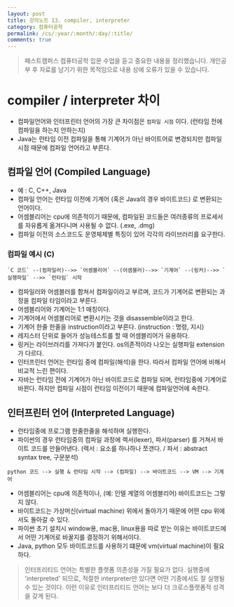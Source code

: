 ```yaml
---
layout: post
title: 강의노트 13. compiler, interpreter
category: 컴퓨터공학
permalink: /cs/:year/:month/:day/:title/
comments: true
---
```

> 패스트캠퍼스 컴퓨터공학 입문 수업을 듣고 중요한 내용을 정리했습니다. 개인공부 후 자료를 남기기 위한 목적임으로 내용 상에 오류가 있을 수 있습니다.

# compiler / interpreter 차이
- 컴파일언어와 인터프린터 언어의 가장 큰 차이점은 `컴파일 시점` 이다. (런타임 전에 컴파일을 하는지 안하는지)
- Java는 런타임 이전 컴파일을 통해 기계어가 아닌 바이트어로 변경되지만 컴파일 시점 때문에 컴파일 언어라고 부른다.

## 컴파일 언어 (Compiled Language)
- 예 : C, C++, Java
- 컴파일 언어는 런타임 이전에 기계어 (혹은 Java의 경우 바이트코드) 로 변환되는 언어이다.
- 어셈블리어는 cpu에 의존적이기 때문에, 컴파일된 코드들은 여러종류의 프로세서를 자유롭게 옮겨다니며 사용될 수 없다. (.exe, .dmg)
- 컴파일 이전의 소스코드도 운영체제별 특징이 있어 각각의 라이브러리를 요구한다.

### 컴파일 예시 (C)

```shell
`C 코드` --(컴파일러)-->> `어셈블리어` --(어셈블러)-->> `기계어` --(링커)-->> `실행파일` -->> `런타임` 시작
```

- 컴파일러와 어셈블러를 함쳐서 컴파일이라고 부르며, 코드가 기계어로 변환되는 과정을 컴파일 타임이라고 부른다.
- 어셈블리어와 기계어는 1:1 매칭이다.
- 기계어에서 어셈블리어로 변환시키는 것을 disassemble이라고 한다.
- 기계어 한줄 한줄을 instruction이라고 부른다. (instruction : 명령, 지시)
- 레지스터 단위로 들어가 성능테스트를 할 때 어셈블리어가 유용하다.
- 링커는 라이브러리를 가져다가 붙인다. os의존적이라 나오는 실행파일 extension가 다르다.
- 인터프린터 언어는 런타임 중에 컴파일(해석)을 한다. 따라서 컴파일 언어에 비해서 비교적 느린 편이다.
- 자바는 런타임 전에 기계어가 아닌 바이트코드로 컴파일 되며, 런타임중에 기계어로 바뀐다. 하지만 컴파일 시점이 런타임 이전이기 때문에 컴파일언어에 속한다.

## 인터프린터 언어 (Interpreted Language)
- 런타임중에 프로그램 한줄한줄을 해석하며 실행한다.
- 파이썬의 경우 런타임중의 컴파일 과정에 렉서(lexer), 파서(parser) 를 거쳐서 바이트 코드를 만들어낸다.
  (렉서 : 요소를 하나하나 쪼갠다. / 파서 : abstract syntax tree, 구문분석)

```shell
python 코드 --> 실행 & 런타임 시작 --> (컴파일) --> 바이트코드 --> VM --> 기계어
```
- 어셈블리어는 cpu에 의존적이나, (예: 인텔 계열의 어셈블리어) 바이트코드는 그렇지 않다.
- 바이트코드는 가상머신(virtual machine) 위에서 돌아가기 때문에 어떤 cpu 위에서도 돌아갈 수 있다.
- 파이썬 초기 설치시 window용, mac용, linux용을 따로 받는 이유는 바이트코드에서 어떤 기계어로 바꿀지를 결정하기 위해서이다.
- Java, python 모두 바이트코드를 사용하기 떄문에 vm(virtual machine)이 필요하다.
> 인터프리티드 언어는 특별한 플랫폼 의존성을 가질 필요가 없다. 실행중에 'interpreted' 되므로, 적절한 interpreter만 있다면 어떤 기종에서도 잘 실행될 수 있는 것이다. 이런 이유로 인터프리티드 언어는 보다 더 크로스플랫폼적 성격을 갖게 된다.

